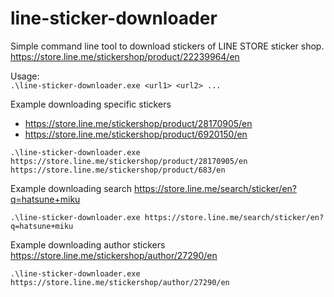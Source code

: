 # line-sticker-downloader

Simple command line tool to download stickers of LINE STORE sticker shop.
https://store.line.me/stickershop/product/22239964/en

Usage:  
`.\line-sticker-downloader.exe <url1> <url2> ...`  

Example downloading specific stickers
- https://store.line.me/stickershop/product/28170905/en
- https://store.line.me/stickershop/product/6920150/en
```shell
.\line-sticker-downloader.exe https://store.line.me/stickershop/product/28170905/en https://store.line.me/stickershop/product/683/en
```

Example downloading search https://store.line.me/search/sticker/en?q=hatsune+miku
```shell
.\line-sticker-downloader.exe https://store.line.me/search/sticker/en?q=hatsune+miku
```

Example downloading author stickers https://store.line.me/stickershop/author/27290/en
```shell
.\line-sticker-downloader.exe https://store.line.me/stickershop/author/27290/en
```